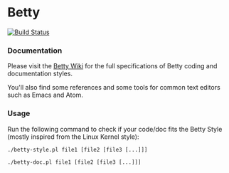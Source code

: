 # Betty

[![Build Status](https://travis-ci.org/holbertonschool/Betty.svg?branch=master)](https://travis-ci.org/holbertonschool/Betty)

### Documentation

Please visit the [Betty Wiki](https://github.com/holbertonschool/Betty/wiki) for the full specifications of Betty coding and documentation styles.

You'll also find some references and some tools for common text editors such as Emacs and Atom.

### Usage

Run the following command to check if your code/doc fits the Betty Style (mostly inspired from the Linux Kernel style):

```ShellSession
./betty-style.pl file1 [file2 [file3 [...]]]
```

```ShellSession
./betty-doc.pl file1 [file2 [file3 [...]]]
```
